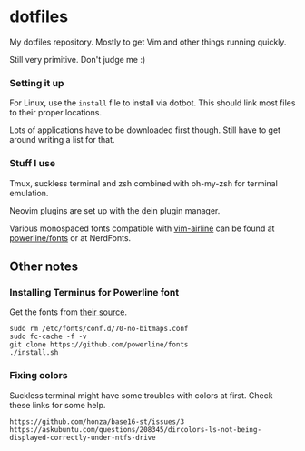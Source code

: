 # dotfiles

My dotfiles repository. Mostly to get Vim and other things running quickly.

Still very primitive. Don't judge me :)

### Setting it up

For Linux, use the `install` file to install via dotbot. This should link most files to their proper locations.

Lots of applications have to be downloaded first though. Still have to get around writing a list for that.

### Stuff I use

Tmux, suckless terminal and zsh combined with oh-my-zsh for terminal emulation.

Neovim plugins are set up with the dein plugin manager.

Various monospaced fonts compatible with [vim-airline](https://github.com/vim-airline/vim-airline) can be found at [powerline/fonts](https://github.com/powerline/fonts) or at NerdFonts.

## Other notes

### Installing Terminus for Powerline font

Get the fonts from [their source](https://github.com/powerline/fonts).

    sudo rm /etc/fonts/conf.d/70-no-bitmaps.conf
    sudo fc-cache -f -v
    git clone https://github.com/powerline/fonts
    ./install.sh

### Fixing colors

Suckless terminal might have some troubles with colors at first. Check these links for some help.

    https://github.com/honza/base16-st/issues/3
    https://askubuntu.com/questions/208345/dircolors-ls-not-being-displayed-correctly-under-ntfs-drive
